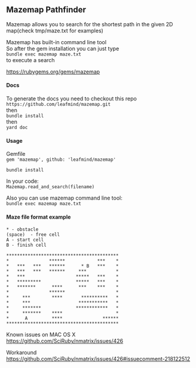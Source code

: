 ## Mazemap Pathfinder
Mazemap allows you to search for the shortest path in the given 2D map(check tmp/maze.txt for examples)  

Mazemap has built-in command line tool  
So after the gem installation you can just type  
`bundle exec mazemap maze.txt`  
to execute a search  

https://rubygems.org/gems/mazemap

#### Docs
To generate the docs you need to checkout this repo  
`https://github.com/leafmind/mazemap.git`  
then  
`bundle install`  
then  
`yard doc`  

#### Usage
Gemfile  
`gem 'mazemap', github: 'leafmind/mazemap'`  

`bundle install`  

In your code:  
`Mazemap.read_and_search(filename)`  

Also you can use mazemap command line tool:  
`bundle exec mazemap maze.txt`  

#### Maze file format example

`* - obstacle`  
`(space)  - free cell`  
`A - start cell`  
`B - finish cell`  


```
******************************************
*               ******            ***    *
*   ***   ***   ******      * B   ***    *
*   ***   ***   ******     ***           *
*   ***                   *****   ***    *
*   *********             *****   ***    *
*   *******      ****      ***    ***    *
*               ******                   *
*     ***        ****       **********   *
*     ***                  ***********   *
*     *******             ************   *
*     *******    ****                    *
*      A         ****               ******
******************************************
```


Known issues on MAC OS X  
https://github.com/SciRuby/nmatrix/issues/426  

Workaround  
https://github.com/SciRuby/nmatrix/issues/426#issuecomment-218122512

